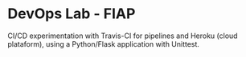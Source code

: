 # DevOps Lab - FIAP

CI/CD experimentation with Travis-CI for pipelines and Heroku (cloud plataform), using a Python/Flask application with Unittest.
